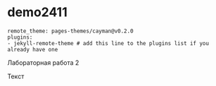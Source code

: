 # demo2411



```
remote_theme: pages-themes/cayman@v0.2.0
plugins:
- jekyll-remote-theme # add this line to the plugins list if you already have one
```


Лабораторная работа 2

Текст
